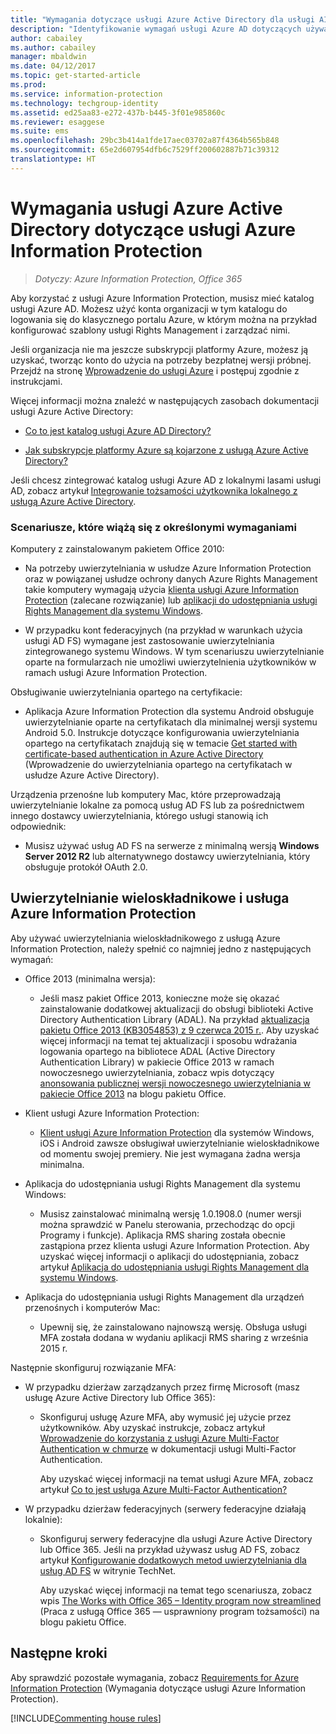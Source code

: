 ```yaml
---
title: "Wymagania dotyczące usługi Azure Active Directory dla usługi AIP"
description: "Identyfikowanie wymagań usługi Azure AD dotyczących używania usługi Azure Information Protection w celu pomyślnego uwierzytelniania użytkowników."
author: cabailey
ms.author: cabailey
manager: mbaldwin
ms.date: 04/12/2017
ms.topic: get-started-article
ms.prod: 
ms.service: information-protection
ms.technology: techgroup-identity
ms.assetid: ed25aa83-e272-437b-b445-3f01e985860c
ms.reviewer: esaggese
ms.suite: ems
ms.openlocfilehash: 29bc3b414a1fde17aec03702a87f4364b565b848
ms.sourcegitcommit: 65e2d607954dfb6c7529ff200602887b71c39312
translationtype: HT
---
```

# <a name="azure-active-directory-requirements-for-azure-information-protection"></a>Wymagania usługi Azure Active Directory dotyczące usługi Azure Information Protection

>*Dotyczy: Azure Information Protection, Office 365*

Aby korzystać z usługi Azure Information Protection, musisz mieć katalog usługi Azure AD. Możesz użyć konta organizacji w tym katalogu do logowania się do klasycznego portalu Azure, w którym można na przykład konfigurować szablony usługi Rights Management i zarządzać nimi.

Jeśli organizacja nie ma jeszcze subskrypcji platformy Azure, możesz ją uzyskać, tworząc konto do użycia na potrzeby bezpłatnej wersji próbnej. Przejdź na stronę [Wprowadzenie do usługi Azure](https://account.windowsazure.com/organization) i postępuj zgodnie z instrukcjami.

Więcej informacji można znaleźć w następujących zasobach dokumentacji usługi Azure Active Directory:

-   [Co to jest katalog usługi Azure AD Directory?](/active-directory/active-directory-whatis)

-   [Jak subskrypcje platformy Azure są kojarzone z usługą Azure Active Directory?](/active-directory/active-directory-how-subscriptions-associated-directory)

Jeśli chcesz zintegrować katalog usługi Azure AD z lokalnymi lasami usługi AD, zobacz artykuł [Integrowanie tożsamości użytkownika lokalnego z usługą Azure Active Directory](/active-directory/active-directory-aadconnect).

### <a name="scenarios-that-have-specific-requirements"></a>Scenariusze, które wiążą się z określonymi wymaganiami 

Komputery z zainstalowanym pakietem Office 2010: 

- Na potrzeby uwierzytelniania w usłudze Azure Information Protection oraz w powiązanej usłudze ochrony danych Azure Rights Management takie komputery wymagają użycia [klienta usługi Azure Information Protection](../rms-client/aip-client.md) (zalecane rozwiązanie) lub [aplikacji do udostępniania usługi Rights Management dla systemu Windows](../rms-client/sharing-app-windows.md).

- W przypadku kont federacyjnych (na przykład w warunkach użycia usługi AD FS) wymagane jest zastosowanie uwierzytelniania zintegrowanego systemu Windows. W tym scenariuszu uwierzytelnianie oparte na formularzach nie umożliwi uwierzytelnienia użytkowników w ramach usługi Azure Information Protection.

Obsługiwanie uwierzytelniania opartego na certyfikacie:

- Aplikacja Azure Information Protection dla systemu Android obsługuje uwierzytelnianie oparte na certyfikatach dla minimalnej wersji systemu Android 5.0. Instrukcje dotyczące konfigurowania uwierzytelniania opartego na certyfikatach znajdują się w temacie [Get started with certificate-based authentication in Azure Active Directory](/azure/active-directory/active-directory-certificate-based-authentication-get-started) (Wprowadzenie do uwierzytelniania opartego na certyfikatach w usłudze Azure Active Directory).

Urządzenia przenośne lub komputery Mac, które przeprowadzają uwierzytelnianie lokalne za pomocą usług AD FS lub za pośrednictwem innego dostawcy uwierzytelniania, którego usługi stanowią ich odpowiednik:

- Musisz używać usług AD FS na serwerze z minimalną wersją **Windows Server 2012 R2** lub alternatywnego dostawcy uwierzytelniania, który obsługuje protokół OAuth 2.0.

## <a name="multi-factor-authentication-mfa-and-azure-information-protection"></a>Uwierzytelnianie wieloskładnikowe i usługa Azure Information Protection
Aby używać uwierzytelniania wieloskładnikowego z usługą Azure Information Protection, należy spełnić co najmniej jedno z następujących wymagań:

-   Office 2013 (minimalna wersja):

    -   Jeśli masz pakiet Office 2013, konieczne może się okazać zainstalowanie dodatkowej aktualizacji do obsługi biblioteki Active Directory Authentication Library (ADAL). Na przykład [aktualizacja pakietu Office 2013 (KB3054853) z 9 czerwca 2015 r.](https://support.microsoft.com/kb/3054853). Aby uzyskać więcej informacji na temat tej aktualizacji i sposobu wdrażania logowania opartego na bibliotece ADAL (Active Directory Authentication Library) w pakiecie Office 2013 w ramach nowoczesnego uwierzytelniania, zobacz wpis dotyczący [anonsowania publicznej wersji nowoczesnego uwierzytelniania w pakiecie Office 2013](https://blogs.office.com/2015/03/23/office-2013-modern-authentication-public-preview-announced/) na blogu pakietu Office.

- Klient usługi Azure Information Protection:

    - [Klient usługi Azure Information Protection](../rms-client/aip-client.md) dla systemów Windows, iOS i Android zawsze obsługiwał uwierzytelnianie wieloskładnikowe od momentu swojej premiery. Nie jest wymagana żadna wersja minimalna. 

-   Aplikacja do udostępniania usługi Rights Management dla systemu Windows:

    -   Musisz zainstalować minimalną wersję 1.0.1908.0 (numer wersji można sprawdzić w Panelu sterowania, przechodząc do opcji Programy i funkcje). Aplikacja RMS sharing została obecnie zastąpiona przez klienta usługi Azure Information Protection. Aby uzyskać więcej informacji o aplikacji do udostępniania, zobacz artykuł [Aplikacja do udostępniania usługi Rights Management dla systemu Windows](../rms-client/sharing-app-windows.md).

-   Aplikacja do udostępniania usługi Rights Management dla urządzeń przenośnych i komputerów Mac:

    -   Upewnij się, że zainstalowano najnowszą wersję. Obsługa usługi MFA została dodana w wydaniu aplikacji RMS sharing z września 2015 r.

Następnie skonfiguruj rozwiązanie MFA:

-   W przypadku dzierżaw zarządzanych przez firmę Microsoft (masz usługę Azure Active Directory lub Office 365):

    -   Skonfiguruj usługę Azure MFA, aby wymusić jej użycie przez użytkowników. Aby uzyskać instrukcje, zobacz artykuł [Wprowadzenie do korzystania z usługi Azure Multi-Factor Authentication w chmurze](/multi-factor-authentication/multi-factor-authentication-get-started-cloud) w dokumentacji usługi Multi-Factor Authentication.

        Aby uzyskać więcej informacji na temat usługi Azure MFA, zobacz artykuł [Co to jest usługa Azure Multi-Factor Authentication?](/multi-factor-authentication/multi-factor-authentication)

-   W przypadku dzierżaw federacyjnych (serwery federacyjne działają lokalnie):

    -   Skonfiguruj serwery federacyjne dla usługi Azure Active Directory lub Office 365. Jeśli na przykład używasz usług AD FS, zobacz artykuł [Konfigurowanie dodatkowych metod uwierzytelniania dla usług AD FS](https://technet.microsoft.com/library/dn758113.aspx) w witrynie TechNet.

        Aby uzyskać więcej informacji na temat tego scenariusza, zobacz wpis [The Works with Office 365 – Identity program now streamlined](https://blogs.office.com/2014/01/30/the-works-with-office-365-identity-program-now-streamlined/) (Praca z usługą Office 365 — usprawniony program tożsamości) na blogu pakietu Office.

## <a name="next-steps"></a>Następne kroki
Aby sprawdzić pozostałe wymagania, zobacz [Requirements for Azure Information Protection](requirements-azure-rms.md) (Wymagania dotyczące usługi Azure Information Protection).

[!INCLUDE[Commenting house rules](../includes/houserules.md)]
